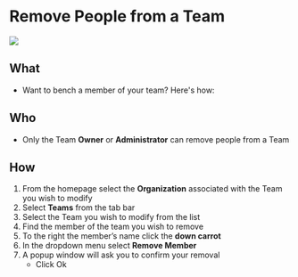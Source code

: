 # Remove People from a Team

![](../../assets/gifs/team-member-remove.gif)
 
## What 

* Want to bench a member of your team? Here's how: 

## Who 

* Only the Team **Owner** or **Administrator** can remove people from a Team 

## How 

1. From the homepage select the **Organization** associated with the Team you wish to modify
2. Select **Teams** from the tab bar 
3. Select the Team you wish to modify from the list 
4. Find the member of the team you wish to remove 
5. To the right the member’s name click the **down carrot** 
6. In the dropdown menu select **Remove Member** 
7. A popup window will ask you to confirm your removal 
    * Click Ok  
